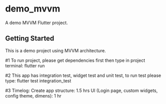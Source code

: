 # demo_mvvm

A demo MVVM Flutter project.

## Getting Started

This is a demo project using MVVM architecture.

#1 To run project, please get dependencies first then type in project terminal:
flutter run

#2 This app has integration test, widget test and unit test, to run test please type:
flutter test integration_test

#3 Timelog:
Create app structure: 1.5 hrs
UI (Login page, custom widgets, config theme, dimens): 1 hr
